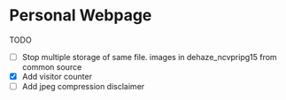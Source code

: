 # Personal Webpage

TODO
- [ ] Stop multiple storage of same file. images in dehaze_ncvpripg15 from common source
- [x] Add visitor counter
- [ ] Add jpeg compression disclaimer
